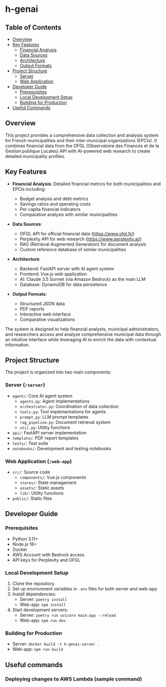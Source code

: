 # h-genai

## Table of Contents
- [Overview](#overview)
- [Key Features](#key-features)
  - [Financial Analysis](#financial-analysis)
  - [Data Sources](#data-sources)
  - [Architecture](#architecture)
  - [Output Formats](#output-formats)
- [Project Structure](#project-structure)
  - [Server](#server)
  - [Web Application](#web-application)
- [Developer Guide](#developer-guide)
  - [Prerequisites](#prerequisites)
  - [Local Development Setup](#local-development-setup)
  - [Building for Production](#building-for-production)
- [Useful Commands](#useful-commands)

## Overview

This project provides a comprehensive data collection and analysis system for French municipalities and their inter-municipal organizations (EPCIs). It combines financial data from the OFGL (Observatoire des Finances et de la Gestion publique Locales) API with AI-powered web research to create detailed municipality profiles.

## Key Features

- **Financial Analysis**: Detailed financial metrics for both municipalities and EPCIs including:
  - Budget analysis and debt metrics
  - Savings ratios and operating costs
  - Per capita financial indicators
  - Comparative analysis with similar municipalities

- **Data Sources**:
  - OFGL API for official financial data (https://www.ofgl.fr/)
  - Perplexity API for web research (https://www.perplexity.ai/)
  - RAG (Retrieval Augmented Generation) for document analysis
  - Custom reference database of similar municipalities

- **Architecture**:
  - Backend: FastAPI server with AI agent system
  - Frontend: Vue.js web application
  - AI: Claude 3.5 Sonnet (via Amazon Bedrock) as the main LLM
  - Database: DynamoDB for data persistence

- **Output Formats**:
  - Structured JSON data
  - PDF reports
  - Interactive web interface
  - Comparative visualizations

The system is designed to help financial analysts, municipal administrators, and researchers access and analyze comprehensive 
municipal data through an intuitive interface while leveraging AI to enrich the data with contextual information.

## Project Structure

The project is organized into two main components:

### Server (`/server`)
- `agent/`: Core AI agent system
  - `agents.py`: Agent implementations
  - `orchestrator.py`: Coordination of data collection
  - `tools.py`: Tool implementations for agents
  - `prompt.py`: LLM prompt templates
  - `rag_pipeline.py`: Document retrieval system
  - `util.py`: Utility functions
- `api/`: FastAPI server implementation
- `template/`: PDF report templates
- `tests/`: Test suite
- `notebooks/`: Development and testing notebooks

### Web Application (`/web-app`)
- `src/`: Source code
  - `components/`: Vue.js components
  - `stores/`: State management
  - `assets/`: Static assets
  - `lib/`: Utility functions
- `public/`: Static files

## Developer Guide

### Prerequisites
- Python 3.11+
- Node.js 18+
- Docker
- AWS Account with Bedrock access
- API keys for Perplexity and OFGL

### Local Development Setup

1. Clone the repository
2. Set up environment variables in `.env` files for both server and web-app
3. Install dependencies:
   - Server: `poetry install`
   - Web-app: `npm install`
4. Start development servers:
   - Server: `poetry run uvicorn main:app --reload`
   - Web-app: `npm run dev`

### Building for Production
- Server: `docker build -t h-genai-server .`
- Web-app: `npm run build`

## Useful commands

### Deploying changes to AWS Lambda (sample command)
